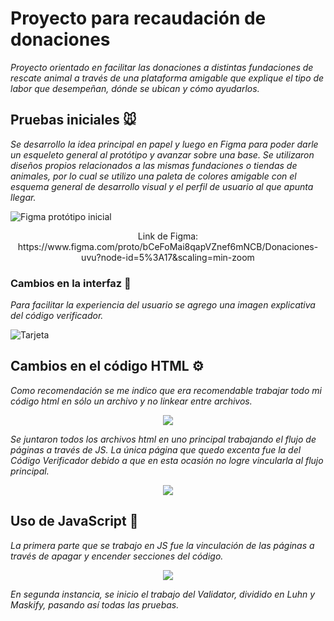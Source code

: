 # Proyecto para recaudación de donaciones

_Proyecto orientado en facilitar las donaciones a distintas fundaciones de rescate animal a través de una plataforma amigable que explique el tipo de labor que desempeñan, dónde se ubican y cómo ayudarlos._

## Pruebas iniciales 🐭

_Se desarrollo la idea principal en papel y luego en Figma para poder darle un esqueleto general al protótipo y avanzar sobre una base.
Se utilizaron diseños propios relacionados a las mismas fundaciones o tiendas de animales, por lo cual se utilizo una paleta de colores amigable con el esquema general de desarrollo visual y el perfil de usuario al que apunta llegar._

![Figma protótipo inicial](https://github.com/tanimikyu/FundacionesCV/blob/master/src/images/figmageneral.jpg)

<div align="center">Link de Figma: https://www.figma.com/proto/bCeFoMai8qapVZnef6mNCB/Donaciones-uvu?node-id=5%3A17&scaling=min-zoom</div>

### Cambios en la interfaz 🐹

_Para facilitar la experiencia del usuario se agrego una imagen explicativa del código verificador._


![Tarjeta](https://github.com/tanimikyu/FundacionesCV/blob/master/src/images/Tarjeta.png)


## Cambios en el código HTML ⚙️

_Como recomendación se me indico que era recomendable trabajar todo mi código html en sólo un archivo y no linkear entre archivos._

 <p align="center"> 
    <img src="https://github.com/tanimikyu/FundacionesCV/blob/master/src/images/muchoshtml.png">
 </p>


_Se juntaron todos los archivos html en uno principal trabajando el flujo de páginas a través de JS. La única página que quedo excenta fue la del Código Verificador debido a que en esta ocasión no logre vincularla al flujo principal._

 <p align="center"> 
    <img src="https://github.com/tanimikyu/FundacionesCV/blob/master/src/images/pocoshtml.png">
 </p>

## Uso de JavaScript 🔐

_La primera parte que se trabajo en JS fue la vinculación de las páginas a través de apagar y encender secciones del código._

<p align="center"> 
    <img src="https://github.com/tanimikyu/FundacionesCV/blob/master/src/images/JS.jpg">
 </p>

_En segunda instancia, se inicio el trabajo del Validator, dividido en Luhn y Maskify, pasando así todas las pruebas._


